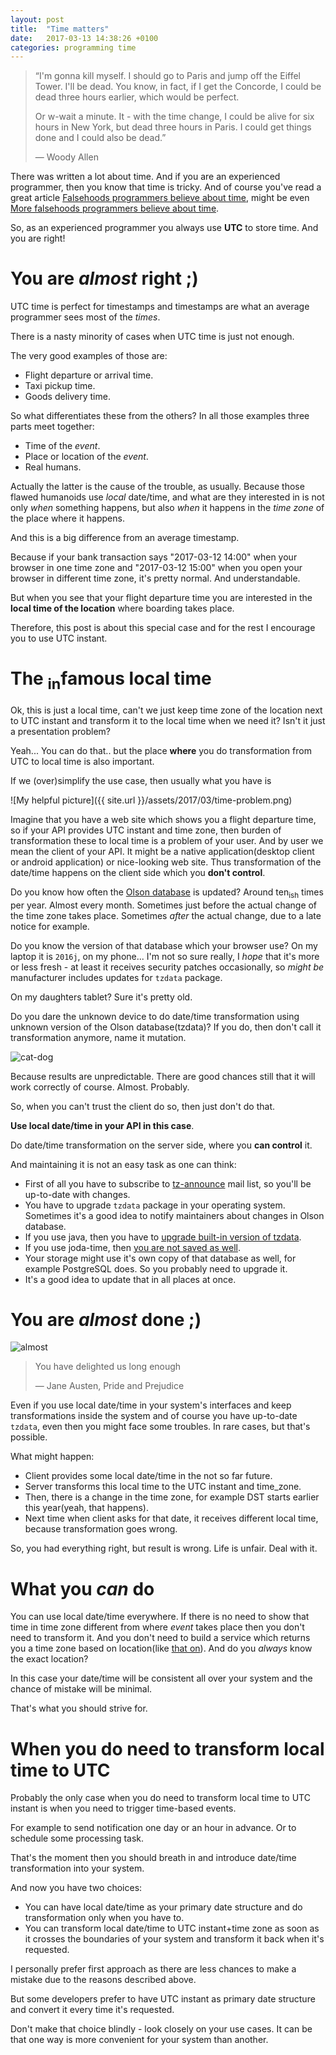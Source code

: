 ```yaml
---
layout: post
title:  "Time matters"
date:   2017-03-13 14:38:26 +0100
categories: programming time
---
```


> “I'm gonna kill myself. I should go to Paris and jump off the Eiffel Tower. I'll be dead.
> You know, in fact, if I get the Concorde, I could be dead three hours earlier, which would be perfect.
>
> Or w-wait a minute. It - with the time change, I could be alive for six hours in New York,
> but dead three hours in Paris. I could get things done and I could also be dead.”
>
> ― Woody Allen

There was written a lot about time. And if you are an experienced programmer, then you know that time is tricky.
And of course you've read a great article [Falsehoods programmers believe about time](http://infiniteundo.com/post/25326999628/falsehoods-programmers-believe-about-time),
might be even [More falsehoods programmers believe about time](http://infiniteundo.com/post/25509354022/more-falsehoods-programmers-believe-about-time).

So, as an experienced programmer you always use **UTC** to store time. And you are right!

# You are *almost* right ;)

UTC time is perfect for timestamps and timestamps are what an average programmer sees most of the _times_.

There is a nasty minority of cases when UTC time is just not enough.

The very good examples of those are:
 * Flight departure or arrival time.
 * Taxi pickup time.
 * Goods delivery time.

So what differentiates these from the others?
In all those examples three parts meet together:
 * Time of the _event_.
 * Place or location of the _event_.
 * Real humans.

Actually the latter is the cause of the trouble, as usually. Because those flawed humanoids use _local_ date/time,
and what are they interested in is not only _when_ something happens, but also _when_ it happens in the _time zone_ of the place where it happens.

And this is a big difference from an average timestamp.

Because if your bank transaction says "2017-03-12 14:00" when your browser in one time zone and
"2017-03-12 15:00" when you open your browser in different time zone, it's pretty normal. And understandable.

But when you see that your flight departure time you are interested in the **local time of the location** where boarding takes place.

Therefore, this post is about this special case and for the rest I encourage you to use UTC instant.

# The <sub>in</sub>famous local time

Ok, this is just a local time, can't we just keep time zone of the location next to UTC instant and transform it to the local
time when we need it? Isn't it just a presentation problem?

Yeah... You can do that.. but the place **where** you do transformation from UTC to local time is also important.

If we (over)simplify the use case, then usually what you have is

![My helpful picture]({{ site.url }}/assets/2017/03/time-problem.png)

Imagine that you have a web site which shows you a flight departure time, so if your API provides UTC instant and time zone,
then burden of transformation these to local time is a problem of your user. And by user we mean the client of your API.
It might be a native application(desktop client or android application) or nice-looking web site. Thus transformation
of the date/time happens on the client side which you **don't control**.

Do you know how often the [Olson database](https://en.wikipedia.org/wiki/Tz_database) is updated?
Around ten<sub>ish</sub> times per year. Almost every month. Sometimes just before the actual change of the time zone takes place.
Sometimes _after_ the actual change, due to a late notice for example.

Do you know the version of that database which your browser use? On my laptop it is `2016j`, on my phone...
I'm not so sure really, I _hope_ that it's more or less fresh - at least it receives security patches occasionally,
so _might be_ manufacturer includes updates for `tzdata` package.

On my daughters tablet? Sure it's pretty old.

Do you dare the unknown device to do date/time transformation using unknown version of the Olson database(tzdata)?
If you do, then don't call it transformation anymore, name it mutation.

![cat-dog](https://i.imgur.com/PCLti9D.jpg)

Because results are unpredictable. There are good chances still that it will work correctly of course. Almost. Probably.

So, when you can't trust the client do so, then just don't do that.

**Use local date/time in your API in this case**.

Do date/time transformation on the server side, where you **can control** it.

And maintaining it is not an easy task as one can think:
 * First of all you have to subscribe to [tz-announce](https://mm.icann.org/mailman/listinfo/tz-announce) mail list, so you'll be up-to-date with changes.
 * You have to upgrade `tzdata` package in your operating system. Sometimes it's a good idea to notify maintainers about changes in Olson database.
 * If you use java, then you have to [upgrade built-in version of tzdata](http://www.oracle.com/technetwork/java/javase/tzupdater-readme-136440.html).
 * If you use joda-time, then [you are not saved as well](http://www.joda.org/joda-time/tz_update.html).
 * Your storage might use it's own copy of that database as well, for example PostgreSQL does. So you probably need to upgrade it.
 * It's a good idea to update that in all places at once.

# You are *almost* done ;)

![almost](https://i.imgur.com/3vgQCbh.jpg)

> You have delighted us long enough
>
> ― Jane Austen, Pride and Prejudice

Even if you use local date/time in your system's interfaces and keep transformations inside the system and of course
you have up-to-date `tzdata`, even then you might face some troubles. In rare cases, but that's possible.

What might happen:

 * Client provides some local date/time in the not so far future.
 * Server transforms this local time to the UTC instant and time_zone.
 * Then, there is a change in the time zone, for example DST starts earlier this year(yeah, that happens).
 * Next time when client asks for that date, it receives different local time, because transformation goes wrong.

So, you had everything right, but result is wrong. Life is unfair. Deal with it.

# What you _can_ do

You can use local date/time everywhere. If there is no need to show that time in time zone different from where
_event_ takes place then you don't need to transform it.
And you don't need to build a service which returns you a time zone
based on location(like [that on](https://developers.google.com/maps/documentation/timezone/intro)).
And do you _always_ know the exact location?

In this case your date/time will be consistent all over your system and the chance of mistake will be minimal.

That's what you should strive for.

# When you **do need** to transform local time to UTC

Probably the only case when you do need to transform local time to UTC instant is when
you need to trigger time-based events.

For example to send notification one day or an hour in advance. Or to schedule some processing task.

That's the moment then you should breath in and introduce date/time transformation into your system.

And now you have two choices:

* You can have local date/time as your primary date structure and
do transformation only when you have to.
* You can transform local date/time to UTC instant+time zone as soon as it crosses the boundaries
of your system and transform it back when it's requested.

I personally prefer first approach as there are less chances to make a mistake due to the reasons described above.

But some developers prefer to have UTC instant as primary date structure and convert it every time it's requested.

Don't make that choice blindly - look closely on your use cases.
It can be that one way is more convenient for your system than another.

